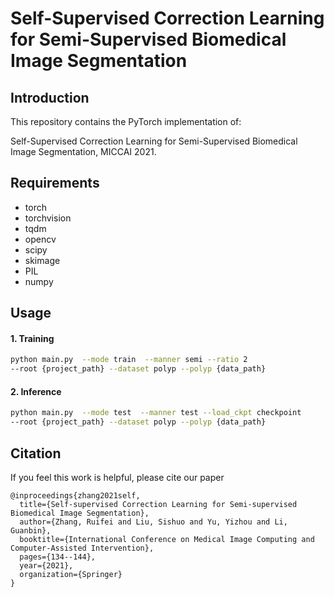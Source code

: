 #  Self-Supervised Correction Learning for Semi-Supervised Biomedical Image Segmentation

##  Introduction

This repository contains the PyTorch implementation of:

Self-Supervised Correction Learning for Semi-Supervised Biomedical Image Segmentation, MICCAI 2021.

##  Requirements

* torch
* torchvision 
* tqdm
* opencv
* scipy
* skimage
* PIL
* numpy

##  Usage

####  1. Training

```bash
python main.py  --mode train  --manner semi --ratio 2 
--root {project_path} --dataset polyp --polyp {data_path}

```



####  2. Inference

```bash
python main.py  --mode test  --manner test --load_ckpt checkpoint 
--root {project_path} --dataset polyp --polyp {data_path}
```



##  Citation

If you feel this work is helpful, please cite our paper

```
@inproceedings{zhang2021self,
  title={Self-supervised Correction Learning for Semi-supervised Biomedical Image Segmentation},
  author={Zhang, Ruifei and Liu, Sishuo and Yu, Yizhou and Li, Guanbin},
  booktitle={International Conference on Medical Image Computing and Computer-Assisted Intervention},
  pages={134--144},
  year={2021},
  organization={Springer}
}
```





